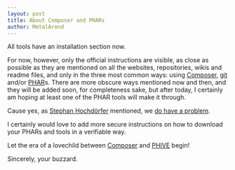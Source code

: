 ```yaml
---
layout: post
title: About Composer and PHARs
author: MetalArend
---
```


All tools have an installation section now.
 
<!--more-->

For now, however, only the official instructions are visible, as close as possible as they are mentioned
on all the websites, repositories, wikis and readme files, and only in the three most common ways:
using [Composer](https://getcomposer.org/), [git](https://git-scm.com/) and/or [PHAR](https://phar.io/)s.
There are more obscure ways mentioned now and then, and they will be added soon, for completeness sake,
but after today, I certainly am hoping at least one of the PHAR tools will make it through.

Cause yes, as [Stephan Hochdörfer](https://twitter.com/shochdoerfer) mentioned,
we [do have a problem](https://blog.bitexpert.de/blog/solving-the-require-dev-problem/).

I certainly would love to add more secure instructions on how to download your PHARs and tools
in a verifiable way.

Let the era of a lovechild between [Composer](https://getcomposer.org/) and [PHIVE]((https://phar.io/)) begin!

Sincerely,
your buzzard.
